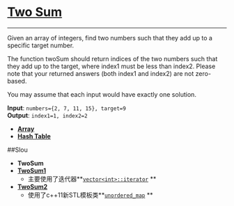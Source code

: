 # [Two Sum](https://oj.leetcode.com/problems/two-sum/)
---
Given an array of integers, find two numbers such that they add up to a specific target number.

The function twoSum should return indices of the two numbers such that they add up to the target, where index1 must be less than index2. Please note that your returned answers (both index1 and index2) are not zero-based.

You may assume that each input would have exactly one solution.

**Input**: ` numbers={2, 7, 11, 15}, target=9 `   
**Output**: ` index1=1, index2=2 `

- **[Array](https://oj.leetcode.com/tag/array/)**   
- **[Hash Table](https://oj.leetcode.com/tag/hash-table/)**


##Slou

- **TwoSum**
- **[TwoSum1](https://oj.leetcode.com/discuss/17487/got-right-answer-in-my-vs2005-but-wrong-in-oj-in-two-sum-case-3-0?show=17487#q17487)**
    - 主要使用了迭代器**[`vector<int>::iterator`](http://www.cplusplus.com/reference/iterator/iterator/?kw=iterator) **
- **[TwoSum2](https://oj.leetcode.com/discuss/26254/my-c-code-unordered_map-used-o-n-space-o-n-time)**
    - 使用了c++11新STL模板类**[`unordered_map`](http://www.cplusplus.com/reference/unordered_map/unordered_map/) **

